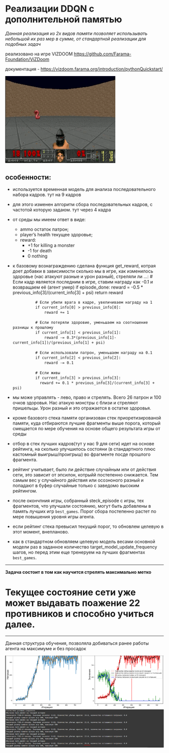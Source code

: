 # Реализации DDQN с дополнительной памятью

*Данная реализация из 2х видов памяти позволяет использывать небольшой их раз мер в сумме, от стандартной реализации для подобных задач*

реализовано на игре VIZDOOM https://github.com/Farama-Foundation/ViZDoom

документация - https://vizdoom.farama.org/introduction/pythonQuickstart/

<img src='images/vizdoom.png' width='350'>

## особенности:
- используется временная модель для анализа последовательного набора кадров. тут на 9 кадров
- для этого изменен алгоритм сбора последовательных кадров, с частотой которую задаюм. тут через 4 кадра
- от среды мы имеем ответ в виде:
    *   ammo остаток патрон;
    *   player’s health текущее здоровье;
    *   reward:
        *  +1 for killing a monster
        *  -1 for death
        *  0 nothing

- к базовому вознаграждению сделана функция get_reward, котрая доет добавки в зависимости сколько мы в игре, как изменилось здоровье (нас атакуют разные и урон разный), стреляли ли ...:
                # Если кадр является последним в игре, ставим награду как -0.1 и возвращаем её (агент умер)
                if episode_done:
                    reward = -0.5 * previous_info[3]/(current_info[3] + psi)
                    return reward

                # Если убили врага в кадре, увеличиваем награду на 1
                if current_info[0] > previous_info[0]:
                    reward += 1

                # Если потеряли здоровие, уменьшаем на соотношение разницы к прошлому
                if current_info[1] < previous_info[1]:
                    reward -= 0.3*(previous_info[1]-current_info[1])/(previous_info[1] + psi)

                # Если использовали патрон, уменьшаем награду на 0.1
                if current_info[2] < previous_info[2]:
                    reward -= 0.1

                # Если живы
                if current_info[3] > previous_info[3]:
                  reward += 0.1 * previous_info[3]/(current_info[3] + psi)

- мы може управлять - лево, право и стрелять. Всего 26 патрон и 100 очков здоровья. Нас атакую монстры с близи и стреляют пришельцы. Урон разный и это отражается в остатке здоровья.

- кроме базового стека памяти организован стек приоретизированой памяти, куда отбираются лучшие фрагменты выше порога, который смещается по мере обучения на основе общего результата игры от среды

- отбор в стек лучших кадров(тут у нас 9 для сети) идет на основе рейтинга, на сколько улучшилось состояни (в стандартного плюс кастомный выигрыш/проигрыш) во фрагменте посде прошлого фрагмента.

- рейтинг учитывает, было ли действие случайным или от действия сети, это зависит от эпсилон, котрыйй постепенно снижается. Тем самым вес у случайного действия или осозноного разный и попадают в буфер случайные только с заведомо высоким рейтингом.

- после окончпния игры, собранный steck_episode с игры, тех фрагментов, что улучшали состоянию, могут быть добавлены в память лучших игр `best_games`. Порог сбора постепенно растет по мере повышения уровня игры агента.

- если рейтинг стека превысил текущий порог, то обновлем целевую в этот момент, внепланово.

- как в стандартном обновляем целевую модель весами основной модели раз в заданное количество target_model_update_frequency шагов, но перед этим еще тренеруем на лучших фрагментах `best_games`.

________________________________
**Задача состоит в том как научится стрелять максимально метко**


# Текущее состояние сети уже может выдавать поажение 22 противников и способно учиться далее.
    
________________________________
Данная структура обучения, позволяла добиваться ранее работы агента на максимуме и без просадок

<img src='images/result.png' width='750'>
